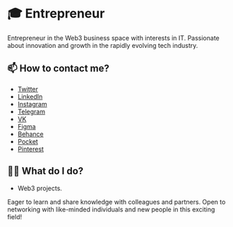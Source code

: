 # 🎓 Entrepreneur
Entrepreneur in the Web3 business space with interests in IT. Passionate about innovation and growth in the rapidly evolving tech industry. 

## 📫 How to contact me?

- [Twitter](https://twitter.com/gusevlife)
- [LinkedIn](https://www.linkedin.com/in/gusevlife/)
- [Instagram](https://www.instagram.com/gusevsvyatoslav/)
- [Telegram](https://t.me/gusevself)
- [VK](https://vk.com/gusevlive)
- [Figma](https://www.figma.com/@gusev)
- [Behance](https://www.behance.net/sviatoshusiev)
- [Pocket](https://getpocket.com/@Sviatoslav)
- [Pinterest](https://ru.pinterest.com/gusevlive/)

## 👨‍💻 What do I do?
- Web3 projects.

Eager to learn and share knowledge with colleagues and partners. Open to networking with like-minded individuals and new people in this exciting field!


